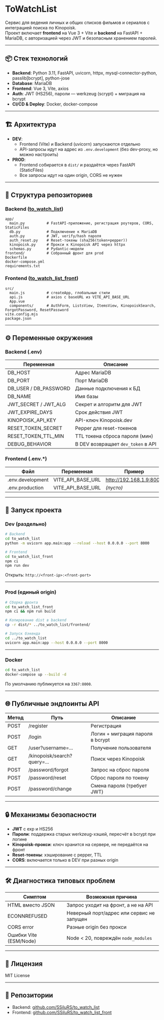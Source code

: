 # ToWatchList

Сервис для ведения личных и общих списков фильмов и сериалов с интеграцией поиска по Kinopoisk.  
Проект включает **frontend** на Vue 3 + Vite и **backend** на FastAPI + MariaDB, с авторизацией через JWT и безопасным хранением паролей.

---

## 📦 Стек технологий

- **Backend**: Python 3.11, FastAPI, uvicorn, httpx, mysql-connector-python, passlib[bcrypt], python-jose
- **Database**: MariaDB
- **Frontend**: Vue 3, Vite, axios
- **Auth**: JWT (HS256), пароли — werkzeug (scrypt) + миграция на bcrypt
- **CI/CD & Deploy**: Docker, docker-compose

---

## 🏗 Архитектура

- **DEV**:
  - Frontend (Vite) и Backend (uvicorn) запускаются отдельно
  - API-запросы идут на адрес из `.env.development` (без dev-proxy, но можно настроить)
- **PROD**:
  - Frontend собирается в `dist/` и раздаётся через FastAPI (StaticFiles)
  - Все запросы идут на один origin, CORS не нужен

---

## 📂 Структура репозиториев

### Backend ([to_watch_list](https://github.com/SSiluRS/to_watch_list))
```
app/
  main.py          # FastAPI-приложение, регистрация роутеров, CORS, StaticFiles
  db.py            # Подключение к MariaDB
  auth.py          # JWT, verify/hash пароля
  auth_reset.py    # Reset-токены (sha256(token+pepper))
  kinopoisk.py     # Прокси к Kinopoisk API через httpx
  schemas.py       # Pydantic-модели
frontend/          # Собранный фронт для prod
Dockerfile
docker-compose.yml
requirements.txt
```

### Frontend ([to_watch_list_front](https://github.com/SSiluRS/to_watch_list_front))
```
src/
  main.js          # createApp, глобальные стили
  api.js           # axios с baseURL из VITE_API_BASE_URL
  App.vue
  components/      # AuthForm, ListsView, ItemsView, KinopoiskSearch, ForgotPassword, ResetPassword
vite.config.mjs
package.json
```

---

## ⚙ Переменные окружения

### Backend (.env)
| Переменная             | Описание                              |
|------------------------|---------------------------------------|
| DB_HOST                | Адрес MariaDB                         |
| DB_PORT                | Порт MariaDB                          |
| DB_USER / DB_PASSWORD  | Данные подключения к БД               |
| DB_NAME                | Имя базы                              |
| JWT_SECRET / JWT_ALG   | Секрет и алгоритм для JWT              |
| JWT_EXPIRE_DAYS        | Срок действия JWT                     |
| KINOPOISK_API_KEY      | API-ключ Kinopoisk.dev                 |
| RESET_TOKEN_SECRET     | Pepper для reset-токенов               |
| RESET_TOKEN_TTL_MIN    | TTL токена сброса пароля (мин)         |
| DEBUG_BEHAVIOR         | В DEV возвращает `dev_token` в API     |

### Frontend (.env.*)
| Файл             | Переменная            | Пример                      |
|------------------|-----------------------|------------------------------|
| .env.development | VITE_API_BASE_URL     | http://192.168.1.9:8000      |
| .env.production  | VITE_API_BASE_URL     | *(пусто)*                    |

---

## 🚀 Запуск проекта

### Dev (раздельно)
```bash
# Backend
cd to_watch_list
python -m uvicorn app.main:app --reload --host 0.0.0.0 --port 8000

# Frontend
cd to_watch_list_front
npm ci
npm run dev
```
Открыть: `http://<front-ip>:<front-port>`

---

### Prod (единый origin)
```bash
# Сборка фронта
cd to_watch_list_front
npm ci && npm run build

# Копирование dist в backend
cp -r dist/* ../to_watch_list/frontend/

# Запуск бэкенда
cd ../to_watch_list
uvicorn app.main:app --host 0.0.0.0 --port 8000
```

---

### Docker
```bash
cd to_watch_list
docker-compose up --build -d
```
По умолчанию публикуется на `3367:8000`.

---

## 🌐 Публичные эндпоинты API

| Метод | Путь                         | Описание                               |
|-------|------------------------------|----------------------------------------|
| POST  | /register                    | Регистрация                            |
| POST  | /login                       | Логин + миграция пароля в bcrypt       |
| GET   | /user?username=...           | Получение пользователя                 |
| GET   | /kinopoisk/search?query=...  | Поиск через Kinopoisk                   |
| POST  | /password/forgot             | Запрос на сброс пароля                  |
| POST  | /password/reset              | Сброс пароля по токену                  |
| POST  | /password/change             | Смена пароля (требует JWT)              |

---

## 🔒 Механизмы безопасности
- **JWT** с exp и HS256
- **Пароли**: поддержка старых werkzeug-хэшей, пересчёт в bcrypt при логине
- **Kinopoisk-прокси**: ключ хранится на сервере, не передаётся на фронт
- **Reset-токены**: хэширование с pepper, TTL
- **CORS**: включается только в DEV при разных origin

---

## 🛠 Диагностика типовых проблем
| Симптом                    | Возможная причина                        |
|----------------------------|-------------------------------------------|
| HTML вместо JSON           | Запрос уходит на фронт, а не на API       |
| ECONNREFUSED               | Неверный порт/адрес или сервис не запущен |
| CORS error                 | Разные origin без прокси                  |
| Ошибки Vite (ESM/Node)     | Node < 20, повреждён `node_modules`       |

---

## 📄 Лицензия
MIT License

---

## 🔗 Репозитории
- Backend: [github.com/SSiluRS/to_watch_list](https://github.com/SSiluRS/to_watch_list)
- Frontend: [github.com/SSiluRS/to_watch_list_front](https://github.com/SSiluRS/to_watch_list_front)
